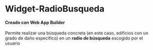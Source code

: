 # Widget-RadioBusqueda
#### Creado con Web App Builder

Permite realizar una búsqueda concreta (en este caso, edificios con un grado de daño específico) en un **radio de búsqueda** escogido por el usuario
